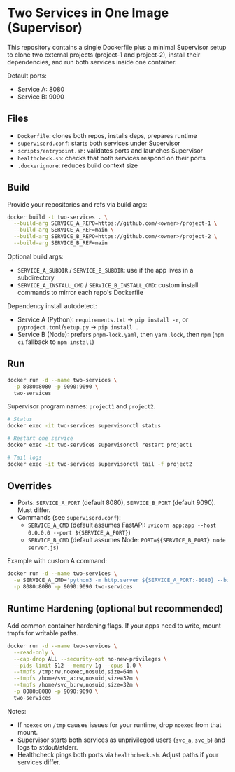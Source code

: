 ﻿# Two Services in One Image (Supervisor)

This repository contains a single Dockerfile plus a minimal Supervisor setup to clone two external projects (project-1 and project-2), install their dependencies, and run both services inside one container.

Default ports:
- Service A: 8080
- Service B: 9090

## Files
- `Dockerfile`: clones both repos, installs deps, prepares runtime
- `supervisord.conf`: starts both services under Supervisor
- `scripts/entrypoint.sh`: validates ports and launches Supervisor
- `healthcheck.sh`: checks that both services respond on their ports
- `.dockerignore`: reduces build context size

## Build

Provide your repositories and refs via build args:

```sh
docker build -t two-services . \
  --build-arg SERVICE_A_REPO=https://github.com/<owner>/project-1 \
  --build-arg SERVICE_A_REF=main \
  --build-arg SERVICE_B_REPO=https://github.com/<owner>/project-2 \
  --build-arg SERVICE_B_REF=main
```

Optional build args:
- `SERVICE_A_SUBDIR` / `SERVICE_B_SUBDIR`: use if the app lives in a subdirectory
- `SERVICE_A_INSTALL_CMD` / `SERVICE_B_INSTALL_CMD`: custom install commands to mirror each repo's Dockerfile

Dependency install autodetect:
- Service A (Python): `requirements.txt` -> `pip install -r`, or `pyproject.toml`/`setup.py` -> `pip install .`
- Service B (Node): prefers `pnpm-lock.yaml`, then `yarn.lock`, then `npm` (`npm ci` fallback to `npm install`)

## Run

```sh
docker run -d --name two-services \
  -p 8080:8080 -p 9090:9090 \
  two-services
```

Supervisor program names: `project1` and `project2`.

```sh
# Status
docker exec -it two-services supervisorctl status

# Restart one service
docker exec -it two-services supervisorctl restart project1

# Tail logs
docker exec -it two-services supervisorctl tail -f project2
```

## Overrides

- Ports: `SERVICE_A_PORT` (default 8080), `SERVICE_B_PORT` (default 9090). Must differ.
- Commands (see `supervisord.conf`):
  - `SERVICE_A_CMD` (default assumes FastAPI: `uvicorn app:app --host 0.0.0.0 --port ${SERVICE_A_PORT}`)
  - `SERVICE_B_CMD` (default assumes Node: `PORT=${SERVICE_B_PORT} node server.js`)

Example with custom A command:

```sh
docker run -d --name two-services \
  -e SERVICE_A_CMD='python3 -m http.server ${SERVICE_A_PORT:-8080} --bind 0.0.0.0' \
  -p 8080:8080 -p 9090:9090 two-services
```

## Runtime Hardening (optional but recommended)

Add common container hardening flags. If your apps need to write, mount tmpfs for writable paths.

```sh
docker run -d --name two-services \
  --read-only \
  --cap-drop ALL --security-opt no-new-privileges \
  --pids-limit 512 --memory 1g --cpus 1.0 \
  --tmpfs /tmp:rw,noexec,nosuid,size=64m \
  --tmpfs /home/svc_a:rw,nosuid,size=32m \
  --tmpfs /home/svc_b:rw,nosuid,size=32m \
  -p 8080:8080 -p 9090:9090 \
  two-services
```

Notes:
- If `noexec` on `/tmp` causes issues for your runtime, drop `noexec` from that mount.
- Supervisor starts both services as unprivileged users (`svc_a`, `svc_b`) and logs to stdout/stderr.
- Healthcheck pings both ports via `healthcheck.sh`. Adjust paths if your services differ.
